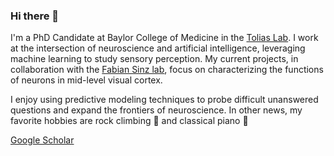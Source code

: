 ### Hi there 👋


I'm a PhD Candidate at Baylor College of Medicine in the [Tolias Lab](https://toliaslab.org/). I work at the intersection of neuroscience and artificial intelligence, leveraging machine learning to study sensory perception. My current projects, in collaboration with the [Fabian Sinz lab](https://sinzlab.org/), focus on characterizing the functions of neurons in mid-level visual cortex.

I enjoy using predictive modeling techniques to probe difficult unanswered questions and expand the frontiers of neuroscience. In other news, my favorite hobbies are rock climbing 🧗‍ and classical piano 🎹

[Google Scholar](https://scholar.google.com/citations?user=mfU9magAAAAJ&hl=en)


